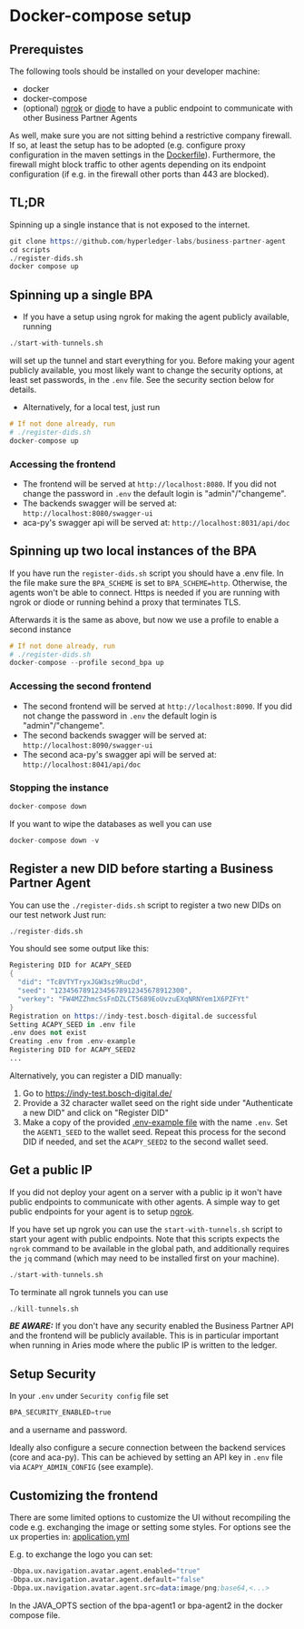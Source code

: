 # Docker-compose setup

## Prerequistes

The following tools should be installed on your developer machine:
- docker
- docker-compose
- (optional) [ngrok](https://ngrok.com/) or [diode](https://support.diode.io/) to have a public endpoint to communicate with other Business Partner Agents

As well, make sure you are not sitting behind a restrictive company firewall.
If so, at least the setup has to be adopted (e.g. configure proxy configuration in the maven settings in the [Dockerfile](../Dockerfile)).
Furthermore, the firewall might block traffic to other agents depending on its endpoint configuration (if e.g. in the firewall other ports than 443 are blocked).

## TL;DR

Spinning up a single instance that is not exposed to the internet.

```s
git clone https://github.com/hyperledger-labs/business-partner-agent
cd scripts
./register-dids.sh
docker compose up
```

## Spinning up a single BPA

- If you have a setup using ngrok for making the agent publicly available, running
```s
./start-with-tunnels.sh
```
will set up the tunnel and start everything for you. Before making your agent publicly available, 
you most likely want to change the security options, at least set passwords, in the `.env` file. 
See the security section below for details.

- Alternatively, for a local test, just run
```s
# If not done already, run
# ./register-dids.sh
docker-compose up
```

### Accessing the frontend

- The frontend will be served at `http://localhost:8080`. If you did not change the password in `.env` the default login is "admin"/"changeme".
- The backends swagger will be served at: `http://localhost:8080/swagger-ui`
- aca-py's swagger api will be served at: `http://localhost:8031/api/doc`

## Spinning up two local instances of the BPA

If you have run the `register-dids.sh` script you should have a .env file. In the file make sure the `BPA_SCHEME` is set to `BPA_SCHEME=http`.
Otherwise, the agents won't be able to connect. Https is needed if you are running with ngrok or diode
or running behind a proxy that terminates TLS.

Afterwards it is the same as above, but now we use a profile to enable a second instance

```s
# If not done already, run
# ./register-dids.sh
docker-compose --profile second_bpa up
```

### Accessing the second frontend
- The second frontend will be served at `http://localhost:8090`. If you did not change the password in `.env` the default login is "admin"/"changeme".
- The second backends swagger will be served at: `http://localhost:8090/swagger-ui`
- The second aca-py's swagger api will be served at: `http://localhost:8041/api/doc`

### Stopping the instance

```s
docker-compose down
```

If you want to wipe the databases as well you can use

```s
docker-compose down -v
```

## Register a new DID before starting a Business Partner Agent

You can use the `./register-dids.sh` script to register a two new DIDs on our test network
Just run:

```s
./register-dids.sh
```

You should see some output like this:
```s
Registering DID for ACAPY_SEED
{
  "did": "Tc8VTYTryxJGW3sz9RucDd",
  "seed": "12345678912345678912345678912300",
  "verkey": "FW4MZZhmcSsFnDZLCT5689EoUvzuEXqNRNYem1X6PZFYt"
}
Registration on https://indy-test.bosch-digital.de successful
Setting ACAPY_SEED in .env file
.env does not exist
Creating .env from .env-example
Registering DID for ACAPY_SEED2
...
```

Alternatively, you can register a DID manually:

1. Go to https://indy-test.bosch-digital.de/
2. Provide a 32 character wallet seed on the right side under "Authenticate a new DID" and click on "Register DID"
3. Make a copy of the provided [.env-example file](.env-example) with the name `.env`. Set the `AGENT1_SEED` to the wallet seed. Repeat this process for the second DID if needed, and set the `ACAPY_SEED2` to the second wallet seed.

## Get a public IP
If you did not deploy your agent on a server with a public ip it won't have public endpoints to communicate with other agents.
A simple way to get public endpoints for your agent is to setup [ngrok](https://ngrok.com/).

If you have set up ngrok you can use the `start-with-tunnels.sh` script to start your agent with public endpoints. Note that this scripts expects the `ngrok` command to be available in the global path, and additionally requires the `jq` command (which may need to be installed first on your machine).
```s
./start-with-tunnels.sh
```
To terminate all ngrok tunnels you can use
```s
./kill-tunnels.sh
```

***BE AWARE:*** If you don't have any security enabled the Business Partner API and the frontend will be publicly available. This is in particular important when running in Aries mode where the public IP is written to the ledger.

## Setup Security

In your `.env` under `Security config` file set
```s
BPA_SECURITY_ENABLED=true
```
and a username and password.

Ideally also configure a secure connection between the backend services (core and aca-py).
This can be achieved by setting an API key in `.env` file via `ACAPY_ADMIN_CONFIG` (see example).

## Customizing the frontend

There are some limited options to customize the UI without recompiling the code
e.g. exchanging the image or setting some styles. For options see the ux properties in:
[application.yml](../backend/business-partner-agent/src/main/resources/application.yml)

E.g. to exchange the logo you can set:

```s
-Dbpa.ux.navigation.avatar.agent.enabled="true"
-Dbpa.ux.navigation.avatar.agent.default="false"
-Dbpa.ux.navigation.avatar.agent.src=data:image/png;base64,<...>
```
In the JAVA_OPTS section of the bpa-agent1 or bpa-agent2 in the docker compose file.